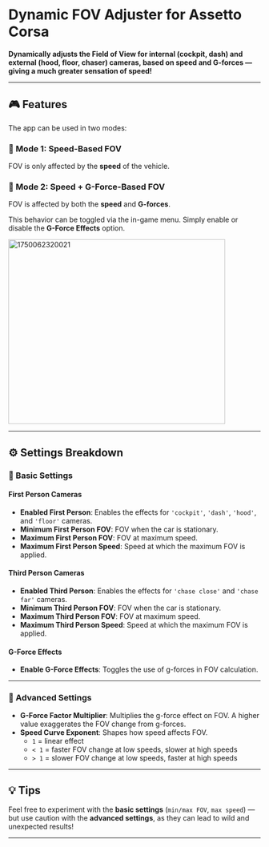 # Dynamic FOV Adjuster for Assetto Corsa

**Dynamically adjusts the Field of View for internal (cockpit, dash) and external (hood, floor, chaser) cameras, based on speed and G-forces — giving a much greater sensation of speed!**

---

## 🎮 Features

The app can be used in two modes:

### 🔹 Mode 1: Speed-Based FOV  
FOV is only affected by the **speed** of the vehicle.

### 🔹 Mode 2: Speed + G-Force-Based FOV  
FOV is affected by both the **speed** and **G-forces**.

This behavior can be toggled via the in-game menu. Simply enable or disable the **G-Force Effects** option.

<img width="433" height="369" alt="1750062320021" src="https://github.com/user-attachments/assets/9b458cb8-1a3c-47ac-854b-f40ecc9d78d2" />

---

## ⚙️ Settings Breakdown

### 🔧 Basic Settings

#### First Person Cameras
- **Enabled First Person**: Enables the effects for `'cockpit'`, `'dash'`, `'hood'`, and `'floor'` cameras.
- **Minimum First Person FOV**: FOV when the car is stationary.
- **Maximum First Person FOV**: FOV at maximum speed.
- **Maximum First Person Speed**: Speed at which the maximum FOV is applied.

#### Third Person Cameras
- **Enabled Third Person**: Enables the effects for `'chase close'` and `'chase far'` cameras.
- **Minimum Third Person FOV**: FOV when the car is stationary.
- **Maximum Third Person FOV**: FOV at maximum speed.
- **Maximum Third Person Speed**: Speed at which the maximum FOV is applied.

#### G-Force Effects
- **Enable G-Force Effects**: Toggles the use of g-forces in FOV calculation.

---

### 🧪 Advanced Settings

- **G-Force Factor Multiplier**: Multiplies the g-force effect on FOV. A higher value exaggerates the FOV change from g-forces.
- **Speed Curve Exponent**: Shapes how speed affects FOV.
  - `1` = linear effect
  - `< 1` = faster FOV change at low speeds, slower at high speeds
  - `> 1` = slower FOV change at low speeds, faster at high speeds

---

## 💡 Tips

Feel free to experiment with the **basic settings** (`min/max FOV`, `max speed`) — but use caution with the **advanced settings**, as they can lead to wild and unexpected results!

---
